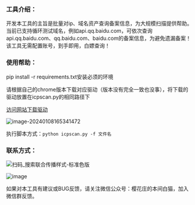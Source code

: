 ### 工具介绍：

开发本工具的主旨是批量对ip、域名资产查询备案信息，为大规模扫描提供帮助。 当前已支持循环测试域名，例如api.qq.baidu.com，可依次查询api.qq.baidu.com、qq.baidu.com、baidu.com的备案信息，为避免遗漏备案！ 该工具无需配置账号，到手即用，白嫖查询！

### 使用帮助：

pip install -r requirements.txt安装必须的环境

请根据自己的chrome版本下载对应驱动（版本没有完全一致也没事），将下载的驱动放置在icpscan.py的相同路径下

[访问网站下载驱动](https://googlechromelabs.github.io/chrome-for-testing/)

![image-20240108165341472](./assets/image-20240108165341472.png)

执行脚本方式：`python icpscan.py -f 文件名`  

### 联系方式：

![扫码_搜索联合传播样式-标准色版](https://private-user-images.githubusercontent.com/139044047/289717792-52ac67e6-1f73-424d-bf00-7d5e5aa5d23c.png?jwt=eyJhbGciOiJIUzI1NiIsInR5cCI6IkpXVCJ9.eyJpc3MiOiJnaXRodWIuY29tIiwiYXVkIjoicmF3LmdpdGh1YnVzZXJjb250ZW50LmNvbSIsImtleSI6ImtleTUiLCJleHAiOjE3MDQ3MDQwNjksIm5iZiI6MTcwNDcwMzc2OSwicGF0aCI6Ii8xMzkwNDQwNDcvMjg5NzE3NzkyLTUyYWM2N2U2LTFmNzMtNDI0ZC1iZjAwLTdkNWU1YWE1ZDIzYy5wbmc_WC1BbXotQWxnb3JpdGhtPUFXUzQtSE1BQy1TSEEyNTYmWC1BbXotQ3JlZGVudGlhbD1BS0lBVkNPRFlMU0E1M1BRSzRaQSUyRjIwMjQwMTA4JTJGdXMtZWFzdC0xJTJGczMlMkZhd3M0X3JlcXVlc3QmWC1BbXotRGF0ZT0yMDI0MDEwOFQwODQ5MjlaJlgtQW16LUV4cGlyZXM9MzAwJlgtQW16LVNpZ25hdHVyZT1lOTUwOGIxOGYxYzcyMTRiNzczZGQ0NzEwZWNjNzFhNjk2YzljOTc1NThiNTJmNmRkN2UxNmRjYzYzZjRkYzU4JlgtQW16LVNpZ25lZEhlYWRlcnM9aG9zdCZhY3Rvcl9pZD0wJmtleV9pZD0wJnJlcG9faWQ9MCJ9._2_PcfqIDtT60AtqHxdAbMvVGywNcjNjw1rKDrbfMe8)

![image](https://private-user-images.githubusercontent.com/139044047/290764591-9b74a394-9daf-4834-b4aa-db2ff276e5ac.png?jwt=eyJhbGciOiJIUzI1NiIsInR5cCI6IkpXVCJ9.eyJpc3MiOiJnaXRodWIuY29tIiwiYXVkIjoicmF3LmdpdGh1YnVzZXJjb250ZW50LmNvbSIsImtleSI6ImtleTUiLCJleHAiOjE3MDQ3MDQwNjksIm5iZiI6MTcwNDcwMzc2OSwicGF0aCI6Ii8xMzkwNDQwNDcvMjkwNzY0NTkxLTliNzRhMzk0LTlkYWYtNDgzNC1iNGFhLWRiMmZmMjc2ZTVhYy5wbmc_WC1BbXotQWxnb3JpdGhtPUFXUzQtSE1BQy1TSEEyNTYmWC1BbXotQ3JlZGVudGlhbD1BS0lBVkNPRFlMU0E1M1BRSzRaQSUyRjIwMjQwMTA4JTJGdXMtZWFzdC0xJTJGczMlMkZhd3M0X3JlcXVlc3QmWC1BbXotRGF0ZT0yMDI0MDEwOFQwODQ5MjlaJlgtQW16LUV4cGlyZXM9MzAwJlgtQW16LVNpZ25hdHVyZT00MDgwZTgwZjMzZWU2ZTIzZmM1NjkxMWJiNjQ4OGIyNjc5YzhlYzA1OTg4YWM1MThmMjQ3M2I3M2ExMTMwN2E2JlgtQW16LVNpZ25lZEhlYWRlcnM9aG9zdCZhY3Rvcl9pZD0wJmtleV9pZD0wJnJlcG9faWQ9MCJ9.1CH2xIgYNn7ugqqP0ZHtYRduFcb_M8A8MVC0UGgeKDg)

如果对本工具有建议或BUG反馈，请关注微信公众号：樱花庄的本间白猫，加入微信群反馈。

